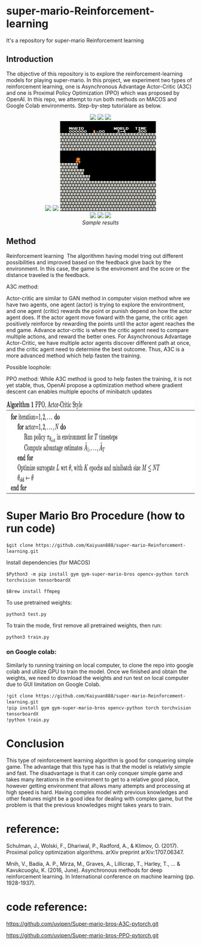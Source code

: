 # super-mario-Reinforcement-learning
It's a repository for super-mario Reinforcement learning

## Introduction
The objective of this repository is to explore the reinforcement-learning models for playing super-mario. In this project, we experiment two types of reinforcement learning, one is Asynchronous Advantage Actor-Critic (A3C) and one is Proximal Policy Optimization (PPO) which was proposed by OpenAI. In this repo, we attempt to run both methods on MACOS and Google Colab environments. Step-by-step tutorialare as below.  

<p align="center">
  <img src="output1/video_1_1.gif">
  <img src="output1/video_1_2.gif">
  <img src="output1/video_1_4.gif"><br/>
  <img src="output1/video_2_3.gif">
  <img src="output1/video_3_1.gif">
  <img src="output1/video_3_4.gif"><br/>
  <img src="output1/video_4_1.gif">
  <img src="output1/video_6_1.gif">
  <img src="output1/video_7_1.gif"><br/>
  <i>Sample results</i>
</p>

## Method 

Reinforcement learning 
The algorithmn having model tring out different possibilities and improved based on the feedback give back by the environment. In this case, the game is the enviroment and the score or the distance traveled is the feedback. 

A3C method:

Actor-critic are similar to GAN method in computer vision method whre we have two agents, one agent (actor) is trying to explore the environtment, and one agent (critic) rewards the point or punish depend on how the actor agent does. If the actor agent move foward with the game, the critic agen positively reinforce by rewarding the points until the actor agent reaches the end game. Advance actor-critic is where the critic agent need to compare multiple actions, and reward the better ones. For Asynchronous Advantage Actor-Critic, we have multiple actor agents discover different path at once, and the critic agent need to determine the best outcome. Thus, A3C is a more advanced method which help fasten the training.

Possible loophole:

PPO method: While A3C method is good to help fasten the training, it is not yet stable, thus, OpenAI propose a optimization method where gradient descent can enables multiple epochs of minibatch updates

<img src="screenshotalgo.png"  height = "250">

# Super Mario Bro Procedure (how to run code) 

```
$git clone https://github.com/Kaiyuan888/super-mario-Reinforcement-learning.git
```

Install dependencies (for MACOS)
 
 ```
 $Python3 -m pip install gym gym-super-mario-bros opencv-python torch torchvision tensorboardX
 ```
 ```
 $Brew install ffmpeg
 ```
To use pretrained weights:
```
python3 test.py
```

To train the mode, first remove all pretrained weights, then run:

```
python3 train.py
```
 
 
 
 
 ### on Google colab:
 Similarly to running training on local computer, to clone the repo into google colab and utilize GPU to train the model. Once we finished and obtain the weights, we need to download the weights and run test on local computer due to GUI limitation on Google Colab. 
 
 ```
 !git clone https://github.com/Kaiyuan888/super-mario-Reinforcement-learning.git
 !pip install gym gym-super-mario-bros opencv-python torch torchvision tensorboardX
 !python train.py
 ```
 # Conclusion 
 
 This type of reinforcement learning algorithm is good for conquering simple game. The advantage that this type has is that the model is relativly simple and fast. The disadvantage is that it can only conquer simple game and takes many iterations in the enviroment to get to a relative good place, however getting environment that allows many attempts and processing at high speed is hard. Having complex model with previous knowledges and other features might be a good idea for dealing with complex game, but the problem is that the previous knowledges might takes years to train. 

# reference:
Schulman, J., Wolski, F., Dhariwal, P., Radford, A., & Klimov, O. (2017). Proximal policy optimization algorithms. arXiv preprint arXiv:1707.06347.

Mnih, V., Badia, A. P., Mirza, M., Graves, A., Lillicrap, T., Harley, T., ... & Kavukcuoglu, K. (2016, June). Asynchronous methods for deep reinforcement learning. In International conference on machine learning (pp. 1928-1937).
# code reference:
https://github.com/uvipen/Super-mario-bros-A3C-pytorch.git

https://github.com/uvipen/Super-mario-bros-PPO-pytorch.git
